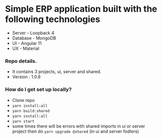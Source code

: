 # Simple ERP application built with the following technologies #

* Server - Loopback 4
* Database - MongoDB
* UI - Angular 11
* UX - Material

### Repo details.
* It contains 3 projects, ui, server and shared.
* Version : 1.0.8

### How do I get set up locally? ###

* Clone repo 
* `yarn install:all`
* `yarn build:shared`
* `yarn install:all`
* `yarn start`
* some times there will be errors with shared imports in ui or server project then do `yarn upgrade @shared` (in ui and server fodlers)
